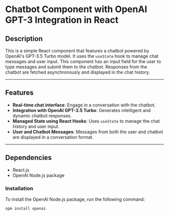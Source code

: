 # Chatbot Component with OpenAI GPT-3 Integration in React

## Description

This is a simple React component that features a chatbot powered by OpenAI's GPT-3.5 Turbo model. It uses the `useState` hook to manage chat messages and user input. This component has an input field for the user to type messages and submit them to the chatbot. Responses from the chatbot are fetched asynchronously and displayed in the chat history.

---

## Features

- **Real-time chat interface**: Engage in a conversation with the chatbot.
- **Integration with OpenAI GPT-3.5 Turbo**: Generates intelligent and dynamic chatbot responses.
- **Managed State using React Hooks**: Uses `useState` to manage the chat history and user input.
- **User and Chatbot Messages**: Messages from both the user and chatbot are displayed in a conversation format.

---

## Dependencies

- React.js
- OpenAI Node.js package

### Installation

To install the OpenAI Node.js package, run the following command:

```bash
npm install openai
